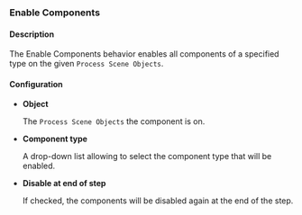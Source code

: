 ### Enable Components

#### Description

The Enable Components behavior enables all components of a specified type on the given `Process Scene Objects`.

#### Configuration

- **Object**

    The `Process Scene Objects` the component is on.

- **Component type**

   A drop-down list allowing to select the component type that will be enabled. 

- **Disable at end of step**

    If checked, the components will be disabled again at the end of the step.
